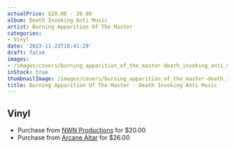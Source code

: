 ```yaml
---
actualPrice: $20.00 - 26.00
album: Death Invoking Anti Music
artist: Burning Apparition Of The Master
categories:
- Vinyl
date: '2023-11-23T18:41:29'
draft: false
images:
- /images/covers/burning_apparition_of_the_master-death_invoking_anti_music.jpg
inStock: true
thumbnailImage: /images/covers/burning_apparition_of_the_master-death_invoking_anti_music-thumb.jpg
title: Burning Apparition Of The Master - Death Invoking Anti Music
---
```


## Vinyl
* Purchase from [NWN Productions](http://shop.nwnprod.com/index.php?route=product/product&path=75&product_id=30895&sort=pd.name&order=ASC) for $20.00
* Purchase from [Arcane Altar](https://arcanealtar.bigcartel.com/product/burning-apparition-of-the-master-death-invoking-anti-music-12-lp) for $26.00
